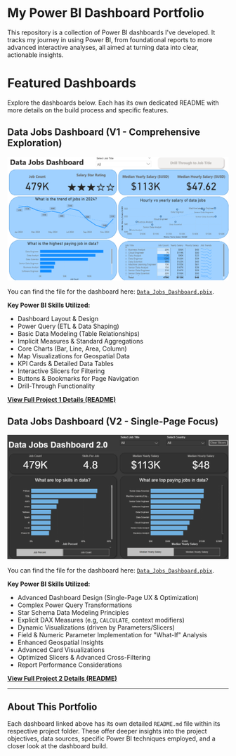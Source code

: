 # My Power BI Dashboard Portfolio

This repository is a collection of Power BI dashboards I've developed.  It tracks my journey in using Power BI, from foundational reports to more advanced interactive analyses, all aimed at turning data into clear, actionable insights.

# Featured Dashboards

Explore the dashboards below. Each has its own dedicated README with more details on the build process and specific features.

## Data Jobs Dashboard (V1 - Comprehensive Exploration)

![Data Jobs DB GIF](/images/Project1_Page1.png)

You can find the file for the dashboard here: [`Data_Jobs_Dashboard.pbix`](https://raw.githubusercontent.com/sland587/Power_BI_Dashboards/main/Data_Jobs_v1/Data_Jobs_Dashboard.pbix). 

**Key Power BI Skills Utilized:**
* Dashboard Layout & Design
* Power Query (ETL & Data Shaping)
* Basic Data Modeling (Table Relationships)
* Implicit Measures & Standard Aggregations
* Core Charts (Bar, Line, Area, Column)
* Map Visualizations for Geospatial Data
* KPI Cards & Detailed Data Tables
* Interactive Slicers for Filtering
* Buttons & Bookmarks for Page Navigation
* Drill-Through Functionality

[**View Full Project 1 Details (README)**](/Data_Jobs_v1)

## Data Jobs Dashboard (V2 - Single-Page Focus)

![Data Jobs DB GIF](/images/Project2_Page1.png)

You can find the file for the dashboard here: [`Data_Jobs_Dashboard.pbix`](https://raw.githubusercontent.com/sland587/Power_BI_Dashboards/main/Data_Jobs_v1/Data_Jobs_Dashboard.pbix). 

**Key Power BI Skills Utilized:**
* Advanced Dashboard Design (Single-Page UX & Optimization)
* Complex Power Query Transformations
* Star Schema Data Modeling Principles
* Explicit DAX Measures (e.g, `CALCULATE`, context modifiers)
* Dynamic Visualizations (driven by Parameters/Slicers)
* Field & Numeric Parameter Implementation for "What-If" Analysis
* Enhanced Geospatial Insights
* Advanced Card Visualizations
* Optimized Slicers & Advanced Cross-Filtering
* Report Performance Considerations

[**View Full Project 2 Details (README)**](/Data_Jobs_v2)

---

## About This Portfolio

Each dashboard linked above has its own detailed `README.md` file within its respective project folder.  These offer deeper insights into the project objectives, data sources, specific Power BI techniques employed, and a closer look at the dashboard build.